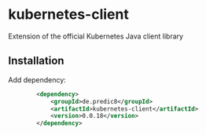 # kubernetes-client

Extension of the official Kubernetes Java client library

## Installation

Add dependency:

```xml
		<dependency>
			<groupId>de.predic8</groupId>
			<artifactId>kubernetes-client</artifactId>
			<version>0.0.18</version>
		</dependency>
```